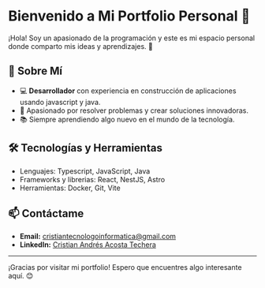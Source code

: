 # Bienvenido a Mi Portfolio Personal 👋

¡Hola! Soy un apasionado de la programación y este es mi espacio personal donde comparto mis ideas y aprendizajes. 🚀

## 🌟 Sobre Mí

- 💻 **Desarrollador** con experiencia en construcción de aplicaciones usando javascript y java.
- 🎯 Apasionado por resolver problemas y crear soluciones innovadoras.
- 📚 Siempre aprendiendo algo nuevo en el mundo de la tecnología.

## 🛠️ Tecnologías y Herramientas

- Lenguajes: Typescript, JavaScript, Java
- Frameworks y librerias: React, NestJS, Astro
- Herramientas: Docker, Git, Vite

## 📫 Contáctame

- **Email:** [cristiantecnologoinformatica@gmail.com](mailto:cristiantecnologoinformatica@gmail.com)
- **LinkedIn:** [Cristian Andrés Acosta Techera](https://www.linkedin.com/in/cristian-andres-acosta-techera/)

---

¡Gracias por visitar mi portfolio! Espero que encuentres algo interesante aquí. 😊
